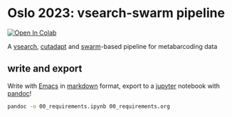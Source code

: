 # Oslo 2023: vsearch-swarm pipeline

[![Open In Colab](https://colab.research.google.com/assets/colab-badge.svg)](https://colab.research.google.com/github/frederic-mahe/BIO9905MERG1_vsearch_swarm_pipeline/blob/main/pipeline.ipynb)

A [vsearch](https://github.com/torognes/vsearch),
[cutadapt](https://cutadapt.readthedocs.io/en/stable/) and
[swarm](https://github.com/torognes/swarm)-based pipeline for
metabarcoding data

## write and export

Write with [Emacs](https://www.gnu.org/software/emacs/) in
[markdown](https://jupyter-notebook.readthedocs.io/en/stable/examples/Notebook/Working%20With%20Markdown%20Cells.html)
format, export to a [jupyter](https://jupyter.org/) notebook with
[pandoc](https://pandoc.org)!

``` bash
pandoc -o 00_requirements.ipynb 00_requirements.org
```
